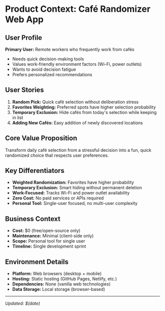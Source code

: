 # Product Context: Café Randomizer Web App

## User Profile
**Primary User:** Remote workers who frequently work from cafés
- Needs quick decision-making tools
- Values work-friendly environment factors (Wi-Fi, power outlets)
- Wants to avoid decision fatigue
- Prefers personalized recommendations

## User Stories
1. **Random Pick:** Quick café selection without deliberation stress
2. **Favorites Weighting:** Preferred spots have higher selection probability
3. **Temporary Exclusion:** Hide cafés from today's selection while keeping in list
4. **Adding New Cafés:** Easy addition of newly discovered locations

## Core Value Proposition
Transform daily café selection from a stressful decision into a fun, quick randomized choice that respects user preferences.

## Key Differentiators
- **Weighted Randomization:** Favorites have higher probability
- **Temporary Exclusion:** Smart hiding without permanent deletion
- **Work-Focused:** Tracks Wi-Fi and power outlet availability
- **Zero Cost:** No paid services or APIs required
- **Personal Tool:** Single-user focused, no multi-user complexity

## Business Context
- **Cost:** $0 (free/open-source only)
- **Maintenance:** Minimal (client-side only)
- **Scope:** Personal tool for single user
- **Timeline:** Single development sprint

## Environment Details
- **Platform:** Web browsers (desktop + mobile)
- **Hosting:** Static hosting (GitHub Pages, Netlify, etc.)
- **Dependencies:** None (vanilla web technologies)
- **Data Storage:** Local storage (browser-based)

---
*Updated: $(date)*

